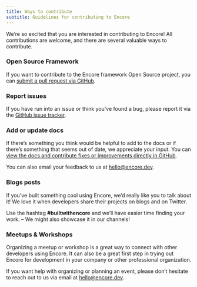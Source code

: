 ```yaml
---
title: Ways to contribute
subtitle: Guidelines for contributing to Encore
---
```


We’re so excited that you are interested in contributing to Encore! All contributions are welcome, and there are several valuable ways to contribute.

### Open Source Framework

If you want to contribute to the Encore framework Open Source project, you can [submit a pull request via GitHub](https://github.com/encoredev/encore/pulls).

### Report issues

If you have run into an issue or think you’ve found a bug, please report it via the [GitHub issue tracker](https://github.com/encoredev/encore/issues).

### Add or update docs

If there’s something you think would be helpful to add to the docs or if there’s something that seems out of date, we appreciate your input.
You can [view the docs and contribute fixes or improvements directly in GitHub](https://github.com/encoredev/encore/tree/main/docs).

You can also email your feedback to us at [hello@encore.dev](mailto:hello@encore.dev).

### Blogs posts

If you’ve built something cool using Encore, we’d really like you to talk about it! We love it when developers share their projects on blogs and on Twitter.

Use the hashtag **#builtwithencore** and we’ll have easier time finding your work. – We might also showcase it in our channels!

### Meetups & Workshops

Organizing a meetup or workshop is a great way to connect with other developers using Encore. It can also be a great first step in trying out Encore for development in your company or other professional organization.

If you want help with organizing or planning an event, please don’t hesitate to reach out to us via email at [hello@encore.dev](mailto:hello@encore.dev).
